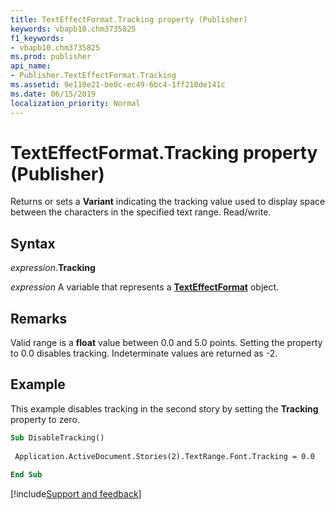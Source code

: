 ```yaml
---
title: TextEffectFormat.Tracking property (Publisher)
keywords: vbapb10.chm3735825
f1_keywords:
- vbapb10.chm3735825
ms.prod: publisher
api_name:
- Publisher.TextEffectFormat.Tracking
ms.assetid: 9e110e21-be0c-ec49-6bc4-1ff210de141c
ms.date: 06/15/2019
localization_priority: Normal
---
```



# TextEffectFormat.Tracking property (Publisher)

Returns or sets a **Variant** indicating the tracking value used to display space between the characters in the specified text range. Read/write.


## Syntax

_expression_.**Tracking**

_expression_ A variable that represents a **[TextEffectFormat](Publisher.TextEffectFormat.md)** object.


## Remarks

Valid range is a **float** value between 0.0 and 5.0 points. Setting the property to 0.0 disables tracking. Indeterminate values are returned as -2.


## Example

This example disables tracking in the second story by setting the **Tracking** property to zero.

```vb
Sub DisableTracking() 
 
 Application.ActiveDocument.Stories(2).TextRange.Font.Tracking = 0.0 
 
End Sub
```



[!include[Support and feedback](~/includes/feedback-boilerplate.md)]